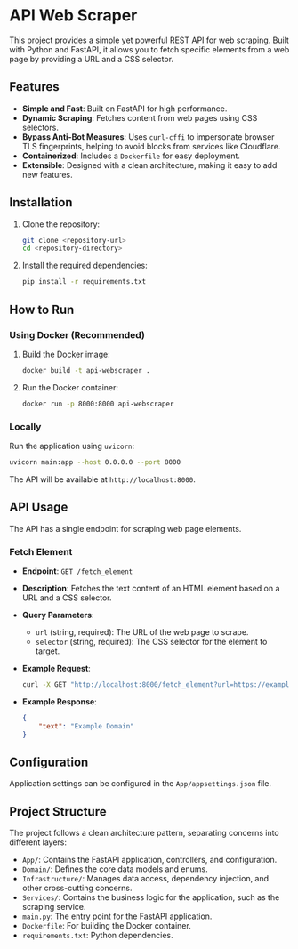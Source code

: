 # API Web Scraper

This project provides a simple yet powerful REST API for web scraping. Built with Python and FastAPI, it allows you to fetch specific elements from a web page by providing a URL and a CSS selector.

## Features

-   **Simple and Fast**: Built on FastAPI for high performance.
-   **Dynamic Scraping**: Fetches content from web pages using CSS selectors.
-   **Bypass Anti-Bot Measures**: Uses `curl-cffi` to impersonate browser TLS fingerprints, helping to avoid blocks from services like Cloudflare.
-   **Containerized**: Includes a `Dockerfile` for easy deployment.
-   **Extensible**: Designed with a clean architecture, making it easy to add new features.

## Installation

1.  Clone the repository:
    ```bash
    git clone <repository-url>
    cd <repository-directory>
    ```

2.  Install the required dependencies:
    ```bash
    pip install -r requirements.txt
    ```

## How to Run

### Using Docker (Recommended)

1.  Build the Docker image:
    ```bash
    docker build -t api-webscraper .
    ```

2.  Run the Docker container:
    ```bash
    docker run -p 8000:8000 api-webscraper
    ```

### Locally

Run the application using `uvicorn`:

```bash
uvicorn main:app --host 0.0.0.0 --port 8000
```

The API will be available at `http://localhost:8000`.

## API Usage

The API has a single endpoint for scraping web page elements.

### Fetch Element

-   **Endpoint**: `GET /fetch_element`
-   **Description**: Fetches the text content of an HTML element based on a URL and a CSS selector.
-   **Query Parameters**:
    -   `url` (string, required): The URL of the web page to scrape.
    -   `selector` (string, required): The CSS selector for the element to target.

-   **Example Request**:

    ```bash
    curl -X GET "http://localhost:8000/fetch_element?url=https://example.com&selector=h1"
    ```

-   **Example Response**:

    ```json
    {
        "text": "Example Domain"
    }
    ```

## Configuration

Application settings can be configured in the `App/appsettings.json` file.

## Project Structure

The project follows a clean architecture pattern, separating concerns into different layers:

-   `App/`: Contains the FastAPI application, controllers, and configuration.
-   `Domain/`: Defines the core data models and enums.
-   `Infrastructure/`: Manages data access, dependency injection, and other cross-cutting concerns.
-   `Services/`: Contains the business logic for the application, such as the scraping service.
-   `main.py`: The entry point for the FastAPI application.
-   `Dockerfile`: For building the Docker container.
-   `requirements.txt`: Python dependencies.
